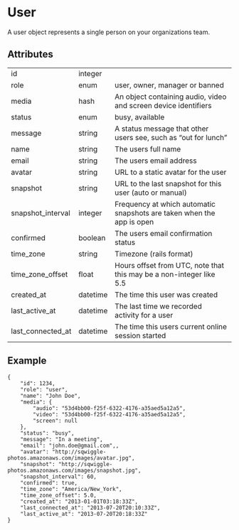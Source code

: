 # User
A user object represents a single person on your organizations team.

## Attributes
<table>
    <tr>
        <td>id</td>
        <td>integer</td>
        <td></td>
    </tr>
    <tr>
        <td>role</td>
        <td>enum</td>
        <td>user, owner, manager or banned</td>
    </tr>
    <tr>
        <td>media</td>
        <td>hash</td>
        <td>An object containing audio, video and screen device identifiers</td>
    </tr>
    <tr>
        <td>status</td>
        <td>enum</td>
        <td>busy, available</td>
    </tr>
    <tr>
        <td>message</td>
        <td>string</td>
        <td>A status message that other users see, such as “out for lunch”</td>
    </tr>
    <tr>
        <td>name</td>
        <td>string</td>
        <td>The users full name</td>
    </tr>
    <tr>
        <td>email</td>
        <td>string</td>
        <td>The users email address</td>
    </tr>
    <tr>
        <td>avatar</td>
        <td>string</td>
        <td>URL to a static avatar for the user</td>
    </tr>
    <tr>
        <td>snapshot</td>
        <td>string</td>
        <td>URL to the last snapshot for this user (auto or manual)</td>
    </tr>
    <tr>
        <td>snapshot_interval</td>
        <td>integer</td>
        <td>Frequency at which automatic snapshots are taken when the app is open</td>
    </tr>
    <tr>
        <td>confirmed</td>
        <td>boolean</td>
        <td>The users email confirmation status</td>
    </tr>
    <tr>
        <td>time_zone</td>
        <td>string</td>
        <td>Timezone (rails format)</td>
    </tr>
    <tr>
        <td>time_zone_offset</td>
        <td>float</td>
        <td>Hours offset from UTC, note that this may be a non-integer like 5.5</td>
    </tr>
    <tr>
        <td>created_at</td>
        <td>datetime</td>
        <td>The time this user was created</td>
    </tr>
    <tr>
        <td>last_active_at</td>
        <td>datetime</td>
        <td>The last time we recorded activity for a user</td>
    </tr>
    <tr>
        <td>last_connected_at</td>
        <td>datetime</td>
        <td>The time this users current online session started</td>
    </tr>
</table>

## Example

    {   
        "id": 1234,
        "role": "user",
        "name": "John Doe",
        "media": {
            "audio": "53d4bb00-f25f-6322-4176-a35aed5a12a5",
            "video": "53d4bb00-f25f-6322-4176-a35aed5a12a5",
            "screen": null
        },
        "status": "busy",
        "message": "In a meeting",
        "email": "john.doe@gmail.com",,
        "avatar": "http://sqwiggle-photos.amazonaws.com/images/avatar.jpg",
        "snapshot": "http://sqwiggle-photos.amazonaws.com/images/snapshot.jpg",
        "snapshot_interval": 60,
        "confirmed": true,
        "time_zone": "America/New_York",
        "time_zone_offset": 5.0,
        "created_at": "2013-01-01T03:18:33Z",
        "last_connected_at": "2013-07-20T20:10:33Z",
        "last_active_at": "2013-07-20T20:18:33Z"
    }
